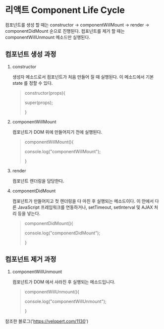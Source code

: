 # 리액트 Component Life Cycle
  컴포넌트를 생성 할 때는 constructor -> componentWillMount -> render -> componentDidMount 순으로 진행된다.
  컴포넌트를 제거 할 때는 componentWillUnmount 메소드만 실행된다.
## 컴포넌트 생성 과정
1. constructor
 
    생성자 메소드로서 컴포넌트가 처음 만들어 질 때 실행된다.
    이 메소드에서 기본 state 를 정할 수 있다.
    >constructor(props){
    >    
    >   super(props);
    >
    >}  
3. componentWillMount
  
    컴포넌트가 DOM 위에 만들어지기 전에 실행된다.
    >componentWillMount(){
    >
    >   console.log("componentWillMount");
    >
    >}
4. render
 
    컴포넌트 렌더링을 담당한다.
5. componentDidMount
 
    컴포넌트가 만들어지고 첫 렌더링을 다 마친 후 실행되는 메소드이다.
    이 안에서 다른 JavaScript 프레임워크를 연동하거나,
    setTimeout, setInterval 및 AJAX 처리 등을 넣는다.
    >componentDidMount(){
    >
    >   console.log("componentDidMount");
    >
    >}


## 컴포넌트 제거 과정
1. componentWillUnmount
 
    컴포넌트가 DOM 에서 사라진 후 실행되는 메소드입니다.

    >componentWillUnmount(){
    >
    >    console.log("componentWillUnmount");
    >
    >}


참조한 블로그('https://velopert.com/1130')
